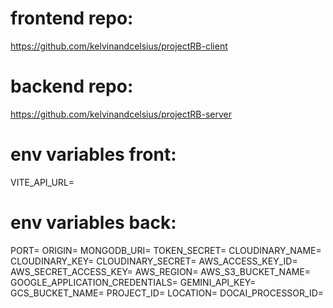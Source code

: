 # frontend repo:
https://github.com/kelvinandcelsius/projectRB-client

# backend repo:
https://github.com/kelvinandcelsius/projectRB-server

# env variables front:
VITE_API_URL= 

# env variables back:
PORT=
ORIGIN=
MONGODB_URI=
TOKEN_SECRET=
CLOUDINARY_NAME=
CLOUDINARY_KEY=
CLOUDINARY_SECRET=
AWS_ACCESS_KEY_ID=
AWS_SECRET_ACCESS_KEY=
AWS_REGION=
AWS_S3_BUCKET_NAME=
GOOGLE_APPLICATION_CREDENTIALS=
GEMINI_API_KEY=
GCS_BUCKET_NAME=
PROJECT_ID=
LOCATION=
DOCAI_PROCESSOR_ID=
